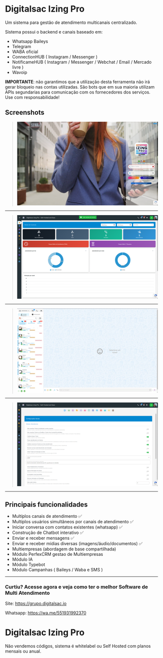 # Digitalsac Izing Pro

Um sistema para gestão de atendimento multicanais centralizado.

Sistema possui o backend e canais baseado em:
- Whatsapp Baileys
- Telegram
- WABA oficial
- ConnectionHUB ( Instagram / Messenger )
- NotificameHUB ( Instagram / Messenger / Webchat / Email / Mercado livre )
- Wavoip

**IMPORTANTE**: não garantimos que a utilização desta ferramenta não irá gerar bloqueio nas contas utilizadas. São bots que em sua maioria utilizam APIs segundarias para comunicação com os fornecedores dos serviços. Use com responsabilidade!

## Screenshots
>![Doação](screenshots/login.gif) 
___  
>![Doação](screenshots/principal.gif)
___
>![Doação](screenshots/atendimento.gif)
___
>![Doação](screenshots/config.gif)
___
## Principais funcionalidades

- Multíplos canais de atendimento ✅
- Multíplos usuários simultâneos por canais de atendimento ✅
- Iniciar conversa com contatos existentes (whatsapp) ✅
- Construção de Chatbot interativo ✅
- Enviar e receber mensagens ✅
- Enviar e receber mídias diversas (imagens/áudio/documentos) ✅
- Multiempresas (abordagem de base compartilhada)
- Módulo PerfexCRM gestao de Multiempresas
- Módulo IA
- Módulo Typebot
- Módulo Campanhas ( Baileys / Waba e SMS )


--------------------------
### Curtiu? Acesse agora e veja como ter o melhor Software de Multi Atendimento

Site: https://grupo.digitalsac.io

Whatsapp: https://wa.me/551931992370

# Digitalsac Izing Pro

Não vendemos códigos, sistema é whitelabel ou Self Hosted com planos mensais ou anual.
